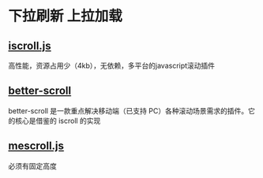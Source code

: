 # 下拉刷新 上拉加载

##  [iscroll.js](https://github.com/cubiq/iscroll)

高性能，资源占用少（4kb），无依赖，多平台的javascript滚动插件

## [better-scroll](https://ustbhuangyi.github.io/better-scroll/doc/zh-hans/)

better-scroll 是一款重点解决移动端（已支持 PC）各种滚动场景需求的插件。它的核心是借鉴的 iscroll 的实现

## [mescroll.js](http://www.mescroll.com/)

必须有固定高度
